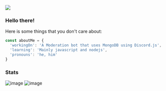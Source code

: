 ![](https://komarev.com/ghpvc/?username=oofquest&color=blue)

### Hello there!


<!--
**oofquest/readmeorban** is a ✨ _special_ ✨ repository because its `README.md` (this file) appears on your GitHub profile.


-->

Here is some things that you don't care about:
```js
const aboutMe = {
  'workingOn': 'A Moderation bot that uses MongoDB using Discord.js',
  'learning': 'Mainly javascript and nodejs',
  'pronouns': 'he, him'
}

```

<!--
- 🔭 I’m currently working on nothing
- 🌱 I’m currently learning Java
- 👯 I’m looking to find friends because I don't have any ;(
- 📫 How to reach me: myspace me 
- 😄 Pronouns: He, Him
- ⚡ Fun fact: Mr.Ace is woomy!

-->

### Stats

![image](https://github-readme-stats.vercel.app/api?username=oofquest)
![image](https://github-readme-stats.vercel.app/api/top-langs/?username=oofquest)
